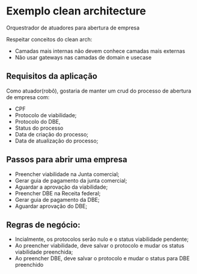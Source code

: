 # Exemplo clean architecture
Orquestrador de atuadores para abertura de empresa

Respeitar conceitos do clean arch:
- Camadas mais internas não devem conhece camadas mais externas
- Não usar gateways nas camadas de domain e usecase

## Requisitos da aplicação
Como atuador(robô), gostaria de manter um crud do processo de abertura de empresa com:
- CPF
- Protocolo de viabilidade;
- Protocolo do DBE, 
- Status do processo
- Data de criação do processo;
- Data de atualização do processo;

## Passos para abrir uma empresa
- Preencher viabilidade na Junta comercial;
- Gerar guia de pagamento da junta comercial;
- Aguardar a aprovação da viabilidade;
- Preencher DBE na Receita federal;
- Gerar guia de pagamento da DBE;
- Aguardar aprovação do DBE;

## Regras de negócio:
- Incialmente, os protocolos serão nulo e o status viabilidade pendente;
- Ao preencher viabilidade, deve salvar o protocolo e mudar os status viabilidade preenchida;
- Ao preencher DBE, deve salvar o protocolo e mudar o status para DBE preenchido
